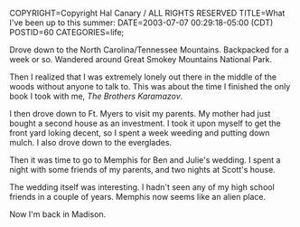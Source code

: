COPYRIGHT=Copyright Hal Canary / ALL RIGHTS RESERVED
TITLE=What I've been up to this summer:
DATE=2003-07-07 00:29:18-05:00 (CDT)
POSTID=60
CATEGORIES=life;

Drove down to the North Carolina/Tennessee Mountains. Backpacked for a week or so. Wandered around Great Smokey Mountains National Park.

Then I realized that I was extremely lonely out there in the middle of the woods without anyone to talk to. This was about the time I finished the only book I took with me, _The Brothers Karamazov_.

I then drove down to Ft. Myers to visit my parents. My mother had just bought a second house as an investment. I took it upon myself to get the front yard loking decent, so I spent a week weeding and putting down mulch. I also drove down to the everglades.

Then it was time to go to Memphis for Ben and Julie's wedding. I spent a night with some friends of my parents, and two nights at Scott's house.

The wedding itself was interesting. I hadn't seen any of my high school friends in a couple of years. Memphis now seems like an alien place.

Now I'm back in Madison.
